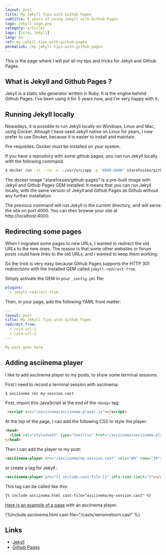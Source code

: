 ```yaml
---
layout: post
title: My JeKyll Tips with Github Pages
subtitle: 5 years of using Jekyll with Github Pages
logo: jekyll-logo.png
category: articles
tags: [Site, Jekyll]
lang: en
ref: my-jekyll-tips-with-github-pages
permalink: /my-jekyll-tips-with-github-pages
---
```


<div class="intro" markdown='1'>
This is the page where I will put all my tips and tricks for Jekyll and Github Pages.
</div>
<!--excerpt-->


## What is Jekyll and Github Pages ?

Jekyll is a static site generator written in Ruby. It is the engine behind Github Pages.
I've been using it for 5 years now, and I'm very happy with it.

## Running Jekyll locally

Nowadays, it is possible to run Jekyll locally on Windows, Linux and Mac, using Docker.
Altough I have used Jekyll native on Linux for years, I now prefer to use Docker, because it is easier to install and maintain.

Pre-requisites: Docker must be installed on your system.

If you have a repository with some github pages, you can run Jekyll locally with the following command:

```bash
$ docker run -it --rm -v .:/usr/src/app -p "4000:4000" starefossen/github-pages
```

The docker image "starefossen/github-pages" is a pre-built image with Jekyll and Github Pages GEM installed. It means that you can run Jekyll locally, with the same version of Jekyll and Github Pages as Github without any further installation.

The previous command will run Jekyll in the current directory, and will serve the site on port 4000. You can then browse your site at http://localhost:4000.

## Redirecting some pages

When I migrated some pages to new URLs, I wanted to redirect the old URLs to the new ones. The reason is that some other websites or forum posts could have links to the old URLs, and I wanted to keep them working.

So the trick is very easy because Github Pages supports the HTTP 301 redirections with the installed GEM called `jekyll-redirect-from`.

Simply activate the GEM in your `_config.yml` file:

```yaml
plugins:
  - jekyll-redirect-from
```

Then, in your page, add the following YAML front matter:

```yaml
---
layout: post
title: My JeKyll Tips with Github Pages
redirect_from:
  - /old-url-1
  - /old-url-2
---

My post goes here.
```

## Adding asciinema player

I like to add asciinema player to my posts, to show some terminal sessions. 

First I need to record a terminal session with asciinema:

```bash
$ asciinema rec my-session.cast
```

First, import this JavaScript at the end of the `<body>` tag:

```html
 <script src="/asciinema/asciinema-player.js"></script>  
```

At the top of the page, I can add the following CSS to style the player:

```html
<head>
  <link rel="stylesheet" type="text/css" href="/asciinema/asciinema-player.css">
</head>
```

Then I can add the player to my post:
  
```html
<asciinema-player src="/asciinema/my-session.cast" cols="80" rows="24"></asciinema-player>
```

or create a tag for Jekyll :

```html
<asciinema-player src="{{ include.cast-file }}" idle-time-limit="2"></asciinema-player>
```

This tag can be called like this:
  
```html
{% include asciinema.html cast-file="asciinema/my-session.cast" %}
```

[Here is an example of a page](/Xenon-Reborn) with an asciinema player.

{%include asciinema.html cast-file="/casts/xenonreborn.cast" %}


## Links

- [Jekyll](https://jekyllrb.com/)
- [Github Pages](https://pages.github.com/)
